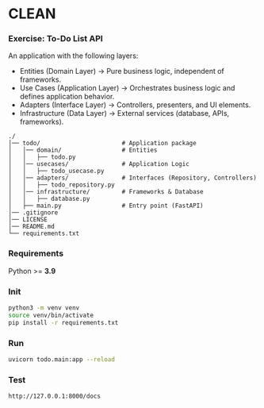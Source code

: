 # CLEAN

### Exercise: To-Do List API

An application with the following layers:  
- Entities (Domain Layer) → Pure business logic, independent of frameworks.   
- Use Cases (Application Layer) → Orchestrates business logic and defines application behavior.   
- Adapters (Interface Layer) → Controllers, presenters, and UI elements.   
- Infrastructure (Data Layer) → External services (database, APIs, frameworks).     
    

```
./
│── todo/                       # Application package
│   │── domain/                 # Entities
│   │   ├── todo.py
│   │── usecases/               # Application Logic
│   │   ├── todo_usecase.py
│   │── adapters/               # Interfaces (Repository, Controllers)
│   │   ├── todo_repository.py
│   │── infrastructure/         # Frameworks & Database
│   │   ├── database.py
│   ├── main.py                 # Entry point (FastAPI)
│── .gitignore
│── LICENSE
│── README.md
└── requirements.txt
```
    
### Requirements

Python >= **3.9**

### Init

```bash
python3 -m venv venv
source venv/bin/activate
pip install -r requirements.txt
```

### Run

```bash
uvicorn todo.main:app --reload
```

### Test

`http://127.0.0.1:8000/docs`
